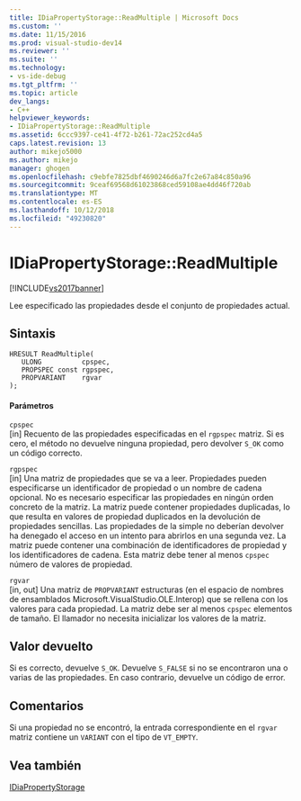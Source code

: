 ```yaml
---
title: IDiaPropertyStorage::ReadMultiple | Microsoft Docs
ms.custom: ''
ms.date: 11/15/2016
ms.prod: visual-studio-dev14
ms.reviewer: ''
ms.suite: ''
ms.technology:
- vs-ide-debug
ms.tgt_pltfrm: ''
ms.topic: article
dev_langs:
- C++
helpviewer_keywords:
- IDiaPropertyStorage::ReadMultiple
ms.assetid: 6ccc9397-ce41-4f72-b261-72ac252cd4a5
caps.latest.revision: 13
author: mikejo5000
ms.author: mikejo
manager: ghogen
ms.openlocfilehash: c9ebfe7825dbf4690246d6a7fc2e67a84c850a96
ms.sourcegitcommit: 9ceaf69568d61023868ced59108ae4dd46f720ab
ms.translationtype: MT
ms.contentlocale: es-ES
ms.lasthandoff: 10/12/2018
ms.locfileid: "49230820"
---
```

# <a name="idiapropertystoragereadmultiple"></a>IDiaPropertyStorage::ReadMultiple
[!INCLUDE[vs2017banner](../../includes/vs2017banner.md)]

Lee especificado las propiedades desde el conjunto de propiedades actual.  
  
## <a name="syntax"></a>Sintaxis  
  
```cpp#  
HRESULT ReadMultiple(   
   ULONG          cpspec,  
   PROPSPEC const rgpspec,  
   PROPVARIANT    rgvar  
);  
```  
  
#### <a name="parameters"></a>Parámetros  
 `cpspec`  
 [in] Recuento de las propiedades especificadas en el `rgpspec` matriz. Si es cero, el método no devuelve ninguna propiedad, pero devolver `S_OK` como un código correcto.  
  
 `rgpspec`  
 [in] Una matriz de propiedades que se va a leer. Propiedades pueden especificarse un identificador de propiedad o un nombre de cadena opcional. No es necesario especificar las propiedades en ningún orden concreto de la matriz. La matriz puede contener propiedades duplicadas, lo que resulta en valores de propiedad duplicados en la devolución de propiedades sencillas. Las propiedades de la simple no deberían devolver ha denegado el acceso en un intento para abrirlos en una segunda vez. La matriz puede contener una combinación de identificadores de propiedad y los identificadores de cadena. Esta matriz debe tener al menos `cpspec` número de valores de propiedad.  
  
 `rgvar`  
 [in, out] Una matriz de `PROPVARIANT` estructuras (en el espacio de nombres de ensamblados Microsoft.VisualStudio.OLE.Interop) que se rellena con los valores para cada propiedad. La matriz debe ser al menos `cpspec` elementos de tamaño. El llamador no necesita inicializar los valores de la matriz.  
  
## <a name="return-value"></a>Valor devuelto  
 Si es correcto, devuelve `S_OK`. Devuelve `S_FALSE` si no se encontraron una o varias de las propiedades. En caso contrario, devuelve un código de error.  
  
## <a name="remarks"></a>Comentarios  
 Si una propiedad no se encontró, la entrada correspondiente en el `rgvar` matriz contiene un `VARIANT` con el tipo de `VT_EMPTY`.  
  
## <a name="see-also"></a>Vea también  
 [IDiaPropertyStorage](../../debugger/debug-interface-access/idiapropertystorage.md)



